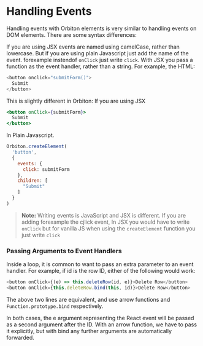 # Handling Events
Handling events with Orbiton elements is very similar to handling events on DOM elements. There are some syntax differences:

If you are using JSX events are named using camelCase, rather than lowercase. But if you are using plain Javascript just add the name of the event. forexample instendof `onClick` just write `click`.
With JSX you pass a function as the event handler, rather than a string.
For example, the HTML:
```js
<button onclick="submitForm()">
  Submit
</button>
```
This is slightly different in Orbiton:
If you are using JSX
```jsx
<button onClick={submitForm}>
  Submit
</button>
```
In Plain Javascript.
```js
Orbiton.createElement(
  'button',
  {
    events: {
      click: submitForm
    },
    children: [
      "Submit"
    ]
  }
)
```
> **Note:** Writing events is JavaScript and JSX is different. If you are adding forexample the cjlick event, In JSX you would have to write `onClick` but for vanilla JS when using the `createElement` function you just write `click`

### Passing Arguments to Event Handlers
Inside a loop, it is common to want to pass an extra parameter to an event handler. For example, if id is the row ID, either of the following would work:
```js
<button onClick={(e) => this.deleteRow(id, e)}>Delete Row</button>
<button onClick={this.deleteRow.bind(this, id)}>Delete Row</button>
```
The above two lines are equivalent, and use arrow functions and `Function.prototype.bind` respectively.

In both cases, the e argument representing the React event will be passed as a second argument after the ID. With an arrow function, we have to pass it explicitly, but with bind any further arguments are automatically forwarded.
